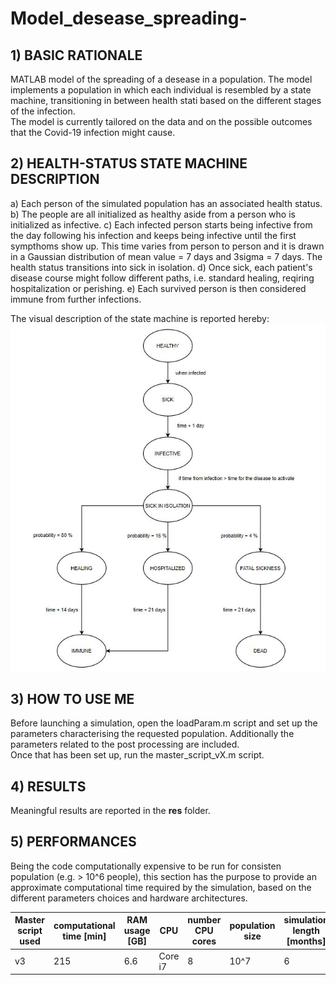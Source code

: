 # Model_desease_spreading-
## 1) BASIC RATIONALE
MATLAB model of the spreading of a desease in a population. 
The model implements a population in which each individual is resembled by a state machine, transitioning in between health stati based on the different stages of the infection.  
The model is currently tailored on the data and on the possible outcomes that the Covid-19 infection might cause. 


## 2) HEALTH-STATUS STATE MACHINE DESCRIPTION
a) Each person of the simulated population has an associated health status.
b) The people are all initialized as healthy aside from a person who is initialized as infective.
c) Each infected person starts being infective from the day following his infection and keeps being infective until the first sympthoms show up. This time varies from person to person and it is drawn in a Gaussian distribution of mean value = 7 days and 3sigma = 7 days. The health status transitions into sick in isolation. 
d) Once sick, each patient's disease course might follow different paths, i.e. standard healing, reqiring hospitalization or perishing.
e) Each survived person is then considered immune from further infections. 

The visual description of the state machine is reported hereby:
![picture](https://github.com/dave-ai/Model_desease_spreading-/blob/master/images/state_machine_person.JPG)

## 3) HOW TO USE ME
Before launching a simulation, open the loadParam.m script and set up the parameters characterising the requested population. 
Additionally the parameters related to the post processing are included.\
Once that has been set up, run the master_script_vX.m script.

## 4) RESULTS
Meaningful results are reported in the **res** folder. 

## 5) PERFORMANCES
Being the code computationally expensive to be run for consisten population (e.g. > 10^6 people), this section has the purpose to provide an approximate computational time required by the simulation, based on the different parameters choices and hardware architectures. 

| Master script used  | computational time [min] | RAM usage [GB] |     CPU    | number CPU cores | population size | simulation length [months] |
| ------------------- | ------------------------ | -------------- | ---------- | ---------------- | --------------- | -------------------------- |
|         v3          |            215           | 6.6            | Core i7    |        8         |       10^7      |         6             |       


 
